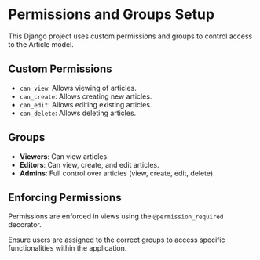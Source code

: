 # Permissions and Groups Setup

This Django project uses custom permissions and groups to control access to the Article model.

## Custom Permissions
- `can_view`: Allows viewing of articles.
- `can_create`: Allows creating new articles.
- `can_edit`: Allows editing existing articles.
- `can_delete`: Allows deleting articles.

## Groups
- **Viewers**: Can view articles.
- **Editors**: Can view, create, and edit articles.
- **Admins**: Full control over articles (view, create, edit, delete).

## Enforcing Permissions
Permissions are enforced in views using the `@permission_required` decorator.

Ensure users are assigned to the correct groups to access specific functionalities within the application.

